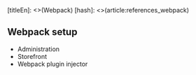 [titleEn]: <>(Webpack)
[hash]: <>(article:references_webpack)

## Webpack setup

* Administration
* Storefront
* Webpack plugin injector
